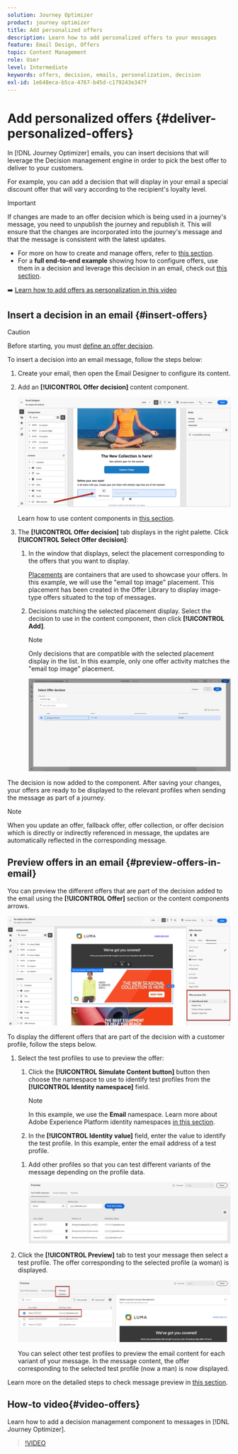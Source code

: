 ```yaml
---
solution: Journey Optimizer
product: journey optimizer
title: Add personalized offers
description: Learn how to add personalized offers to your messages
feature: Email Design, Offers
topic: Content Management
role: User
level: Intermediate
keywords: offers, decision, emails, personalization, decision
exl-id: 1e648eca-b5ca-4767-b45d-c179243e347f
---
```

# Add personalized offers {#deliver-personalized-offers}

In [!DNL Journey Optimizer] emails, you can insert decisions that will leverage the Decision management engine in order to pick the best offer to deliver to your customers.

For example, you can add a decision that will display in your email a special discount offer that will vary according to the recipient's loyalty level.

>[!IMPORTANT]
>
>If changes are made to an offer decision which is being used in a journey's message, you need to unpublish the journey and republish it.  This will ensure that the changes are incorporated into the journey's message and that the message is consistent with the latest updates.

* For more on how to create and manage offers, refer to [this section](../offers/get-started/starting-offer-decisioning.md).
* For a **full end-to-end example** showing how to configure offers, use them in a decision and leverage this decision in an email, check out [this section](../offers/offers-e2e.md#insert-decision-in-email).

➡️ [Learn how to add offers as personalization in this video](#video-offers)

## Insert a decision in an email {#insert-offers}

>[!CAUTION]
>
>Before starting, you must [define an offer decision](../offers/offer-activities/create-offer-activities.md).

To insert a decision into an email message, follow the steps below:

1. Create your email, then open the Email Designer to configure its content.

1. Add an **[!UICONTROL Offer decision]** content component.

    ![](assets/deliver-offer-component.png)

    Learn how to use content components in [this section](content-components.md).

1. The **[!UICONTROL Offer decision]** tab displays in the right palette. Click **[!UICONTROL Select Offer decision]**:

    1. In the window that displays, select the placement corresponding to the offers that you want to display.

        [Placements](../offers/offer-library/creating-placements.md) are containers that are used to showcase your offers. In this example, we will use the "email top image" placement. This placement has been created in the Offer Library to display image-type offers situated to the top of messages.

    1. Decisions matching the selected placement display. Select the decision to use in the content component, then click **[!UICONTROL Add]**.

        >[!NOTE]
        >
        >Only decisions that are compatible with the selected placement display in the list. In this example, only one offer activity matches the "email top image" placement.

        ![](assets/deliver-offer-placement.png)

The decision is now added to the component. After saving your changes, your offers are ready to be displayed to the relevant profiles when sending the message as part of a journey.

>[!NOTE]
>
>When you update an offer, fallback offer, offer collection, or offer decision which is directly or indirectly referenced in message, the updates are automatically reflected in the corresponding message.

## Preview offers in an email {#preview-offers-in-email}

You can preview the different offers that are part of the decision added to the email using the **[!UICONTROL Offer]** section or the content components arrows.

![](assets/deliver-offer-preview.png)

To display the different offers that are part of the decision with a customer profile, follow the steps below.

1. Select the test profiles to use to preview the offer:

    1. Click the **[!UICONTROL Simulate Content button]** button then choose the namespace to use to identify test profiles from the **[!UICONTROL Identity namespace]** field.

        >[!NOTE]
        >
        >In this example, we use the **Email** namespace. Learn more about Adobe Experience Platform identity namespaces [in this section](../audience/get-started-identity.md).

    1. In the **[!UICONTROL Identity value]** field, enter the value to identify the test profile. In this example, enter the email address of a test profile.

    <!--For example enter smith@adobe.com and click the **[!UICONTROL Add profile]** button.-->

    1. Add other profiles so that you can test different variants of the message depending on the profile data.

        ![](assets/deliver-offer-test-profiles.png)

1. Click the **[!UICONTROL Preview]** tab to test your message then select a test profile. The offer corresponding to the selected profile (a woman) is displayed.

    ![](assets/deliver-offer-test-profile-female-preview.png)

    You can select other test profiles to preview the email content for each variant of your message. In the message content, the offer corresponding to the selected test profile (now a man) is now displayed.

Learn more on the detailed steps to check message preview in [this section](#preview-your-messages).

## How-to video{#video-offers}

Learn how to add a decision management component to messages in [!DNL Journey Optimizer].

>[!VIDEO](https://video.tv.adobe.com/v/334088?quality=12)
